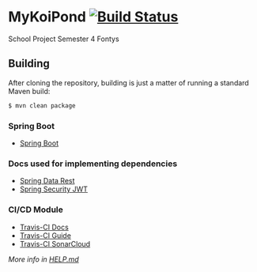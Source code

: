 # MyKoiPond [![Build Status](https://travis-ci.org/rikp777/MyKoiPond.svg?branch=master)](https://travis-ci.org/rikp777/MyKoiPond)
School Project Semester 4 Fontys

## Building
After cloning the repository, building is just a matter of running a standard Maven build:
```sh
$ mvn clean package
```
### Spring Boot
* [Spring Boot](https://docs.spring.io/spring-boot/docs/current/reference/html/documentation-overview.html#boot-documentation)

### Docs used for implementing dependencies
* [Spring Data Rest](https://docs.spring.io/spring-data/rest/docs/current/reference/html/#reference)
* [Spring Security JWT](https://docs.spring.io/spring-data/rest/docs/current/reference/html/#security)


### CI/CD Module 
* [Travis-CI Docs](https://docs.travis-ci.com/user/for-beginners/)
* [Travis-CI Guide](https://sivalabs.in/2018/01/ci-cd-springboot-applications-using-travis-ci/)
* [Travis-CI SonarCloud](https://docs.travis-ci.com/user/sonarcloud/)

_More info in [HELP.md](https://github.com/rikp777/MyKoiPond/blob/master/HELP.md)_
